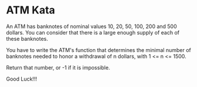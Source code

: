 # ATM Kata

An ATM has banknotes of nominal values 10, 20, 50, 100, 200 and 500 dollars. You can consider that there is a large enough supply of each of these banknotes.

You have to write the ATM's function that determines the minimal number of banknotes needed to honor a withdrawal of n dollars, with 1 <= n <= 1500.

Return that number, or -1 if it is impossible.

Good Luck!!!